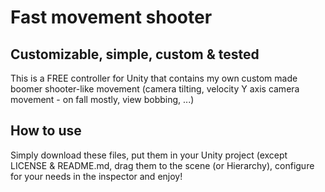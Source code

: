 # Fast movement shooter
## Customizable, simple, custom & tested
This is a FREE controller for Unity that contains my own custom made boomer shooter-like movement (camera tilting, velocity Y axis camera movement - on fall mostly, view bobbing, ...)

## How to use
Simply download these files, put them in your Unity project (except LICENSE & README.md, 
drag them to the scene (or Hierarchy), configure for your needs in the inspector 
and enjoy!
